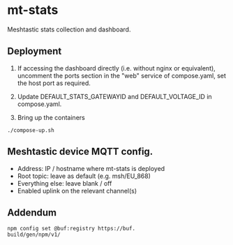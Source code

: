 # mt-stats
Meshtastic stats collection and dashboard.

## Deployment
1. If accessing the dashboard directly (i.e. without nginx or equivalent), uncomment the ports section in the "web" service of compose.yaml, set the host port as required.

2. Update DEFAULT_STATS_GATEWAYID and DEFAULT_VOLTAGE_ID in compose.yaml.

3. Bring up the containers
```
./compose-up.sh
```

## Meshtastic device MQTT config.

- Address: IP / hostname where mt-stats is deployed
- Root topic: leave as default (e.g. msh/EU_868)
- Everything else: leave blank / off
- Enabled uplink on the relevant channel(s)

## Addendum

```
npm config set @buf:registry https://buf.
build/gen/npm/v1/
```

